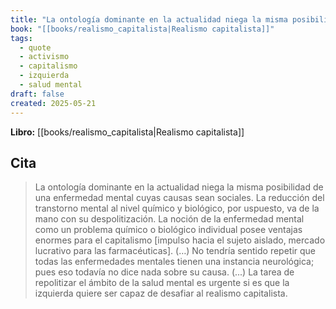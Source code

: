 ```yaml
---
title: "La ontología dominante en la actualidad niega la misma posibilidad de una enferm..."
book: "[[books/realismo_capitalista|Realismo capitalista]]"
tags:
  - quote
  - activismo
  - capitalismo
  - izquierda
  - salud mental
draft: false
created: 2025-05-21
---
```


**Libro:** [[books/realismo_capitalista|Realismo capitalista]]

## Cita
> La ontología dominante en la actualidad niega la misma posibilidad de una enfermedad mental cuyas causas sean sociales. La reducción del transtorno mental al nivel químico y biológico, por uspuesto, va de la mano con su despolitización. La noción de la enfermedad mental como un problema químico o biológico individual posee ventajas enormes para el capitalismo [impulso hacia el sujeto aislado, mercado lucrativo para las farmacéuticas]. (…) No tendría sentido repetir que todas las enfermedades mentales tienen una instancia neurológica; pues eso todavía no dice nada sobre su causa. (...) La tarea de repolitizar el ámbito de la salud mental es urgente si es que la izquierda quiere ser capaz de desafiar al realismo capitalista.

